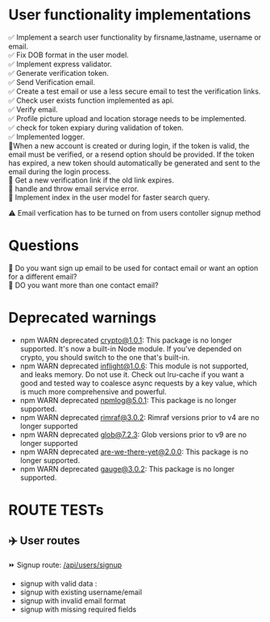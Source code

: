 # User functionality implementations

✅ Implement a search user functionality by firsname,lastname, username or email.\
✅ Fix DOB format in the user model.\
✅ Implement express validator.\
✅ Generate verification token.\
✅ Send Verification email.\
✅ Create a test email or use a less secure email to test the verification links. \
✅ Check user exists function implemented as api.\
✅ Verify email.\
✅ Profile picture upload and location storage needs to be implemented.\
✅ check for token expiary during validation of token.\
✅ Implemented logger. \
🔴When a new account is created or during login, if the token is valid, the email must be verified, or a resend option should be provided. If the token has expired, a new token should automatically be generated and sent to the email during the login process.\
🔴 Get a new verification link if the old link expires. \
🔴 handle and throw email service error. \
🔴 Implement index in the user model for faster search query.

⚠️ Email verfication has to be turned on from users contoller signup method

# Questions

🔴 Do you want sign up email to be used for contact email or want an option for a different email? \
🔴 DO you want more than one contact email?

# Deprecated warnings

-   npm WARN deprecated crypto@1.0.1: This package is no longer supported. It's now a built-in Node module. If you've depended on crypto, you should switch to the one that's built-in.
-   npm WARN deprecated inflight@1.0.6: This module is not supported, and leaks memory. Do not use it. Check out lru-cache if you want a good and tested way to coalesce async requests by a key value, which is much more comprehensive and powerful.
-   npm WARN deprecated npmlog@5.0.1: This package is no longer supported.
-   npm WARN deprecated rimraf@3.0.2: Rimraf versions prior to v4 are no longer supported
-   npm WARN deprecated glob@7.2.3: Glob versions prior to v9 are no longer supported
-   npm WARN deprecated are-we-there-yet@2.0.0: This package is no longer supported.
-   npm WARN deprecated gauge@3.0.2: This package is no longer supported.

# ROUTE TESTs

## ✈️ User routes

⏩ Signup route: <u>/api/users/signup</u>

-   signup with valid data :
-   signup with existing username/email
-   signup with invalid email format
-   signup with missing required fields
